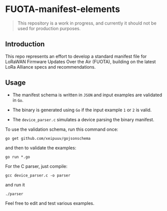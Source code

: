 # FUOTA-manifest-elements

> This repository is a work in progress, and currently it should not be used for production purposes.

## Introduction
This repo represents an effort to develop a standard manifest file for LoRaWAN Firmware Updates Over the Air (FUOTA), building on the latest LoRa Alliance specs and recommendations.

## Usage
- The manifest schema is written in `JSON` and input examples are validated in `Go`.

- The binary is generated using `Go` if the input example `1` or `2` is valid.

- The `device_parser.c` simulates a device parsing the binary manifest.

To use the validation schema, run this command once:

```
go get github.com/xeipuuv/gojsonschema
```
and then to validate the examples:

```
go run *.go
```

For the C parser, just compile:

```
gcc device_parser.c -o parser
```

and run it
```
./parser
```

Feel free to edit and test various examples.
